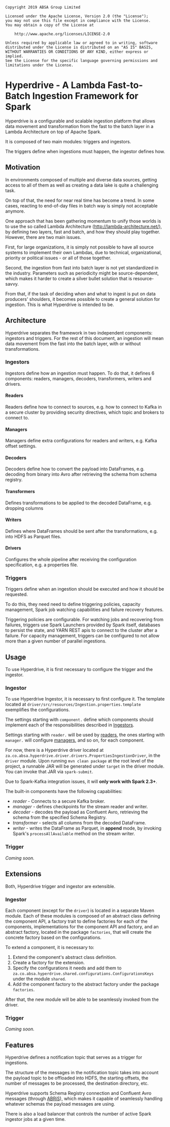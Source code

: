     Copyright 2019 ABSA Group Limited
    
    Licensed under the Apache License, Version 2.0 (the "License");
    you may not use this file except in compliance with the License.
    You may obtain a copy of the License at
    
        http://www.apache.org/licenses/LICENSE-2.0
    
    Unless required by applicable law or agreed to in writing, software
    distributed under the License is distributed on an "AS IS" BASIS,
    WITHOUT WARRANTIES OR CONDITIONS OF ANY KIND, either express or implied.
    See the License for the specific language governing permissions and
    limitations under the License.

# Hyperdrive - A Lambda Fast-to-Batch Ingestion Framework for Spark
Hyperdrive is a configurable and scalable ingestion platform that allows data movement and transformation from the fast to the batch layer in a Lambda Architecture on top of Apache Spark.

It is composed of two main modules: triggers and ingestors.

The triggers define when ingestions must happen, the ingestor defines how.


## Motivation
In environments composed of multiple and diverse data sources, getting access to all of them as well as creating a data lake is quite a challenging task.

On top of that, the need for near real time has become a trend. In some cases, reacting to end-of-day files in batch way is simply not acceptable anymore. 

One approach that has been gathering momentum to unify those worlds is to use the so called Lambda Architecture (http://lambda-architecture.net/), by defining two layers, fast and batch, and how they should play together. However, there are two main issues. 

First, for large organizations, it is simply not possible to have all source systems to implement their own Lambdas, due to technical, organizational, priority or political issues - or all of those together.

Second, the ingestion from fast into batch layer is not yet standardized in the industry. Parameters such as periodicity might be source-dependent, which makes it harder to create a silver bullet solution that is resource-savvy.

From that, if the task of deciding when and what to ingest is put on data producers' shoulders, it becomes possible to create a general solution for ingestion. This is what Hyperdrive is intended to be.

## Architecture
Hyperdrive separates the framework in two independent components: ingestors and triggers. For the rest of this document, an ingestion will mean data movement from the fast into the batch layer, with or without transformations.

### Ingestors

Ingestors define how an ingestion must happen. To do that, it defines 6 components: readers, managers, decoders, transformers, writers and drivers.

#### Readers
Readers define how to connect to sources, e.g. how to connect to Kafka in a secure cluster by providing security directives, which topic and brokers to connect to.

#### Managers
Managers define extra configurations for readers and writers, e.g. Kafka offset settings.

#### Decoders
Decoders define how to convert the payload into DataFrames, e.g. decoding from binary into Avro after retrieving the schema from schema registry. 

#### Transformers
Defines transformations to be applied to the decoded DataFrame, e.g. dropping columns

#### Writers
Defines where DataFrames should be sent after the transformations, e.g. into HDFS as Parquet files.

#### Drivers
Configures the whole pipeline after receiving the configuration specification, e.g. a properties file.


### Triggers
Triggers define when an ingestion should be executed and how it should be requested.

To do this, they need need to define triggering policies, capacity management, Spark job watching capabilities and failure recovery features.

Triggering policies are configurable. For watching jobs and recovering from failures, triggers use Spark Launchers provided by Spark itself, databases to persist the state, and YARN REST apis to connect to the cluster after a failure. For capacity management, triggers can be configured to not allow more than a given number of parallel ingestions.


## Usage
To use Hyperdrive, it is first necessary to configure the trigger and the ingestor.

### Ingestor
To use Hyperdrive Ingestor, it is necessary to first configure it. The template located at ```driver/src/resources/Ingestion.properties.template``` exemplifies the configurations.

The settings starting with ```component.``` define which components should implement each of the responsibilities described in [Ingestors](#ingestors).

Settings starting with ```reader.``` will be used by [readers](#readers), the ones starting with ```manager.``` will configure [managers](#managers), and so on, for each component. 

For now, there is a Hyperdrive driver located at ```za.co.absa.hyperdrive.driver.drivers.PropertiesIngestionDriver```, in the ```driver``` module. Upon running ```mvn clean package``` at the root level of the project, a runnable JAR will be generated under ```target``` in the driver module. You can invoke that JAR via ```spark-submit```.

Due to Spark-Kafka integration issues, it will **only work with Spark 2.3+**.

The built-in components have the following capabilities:

- *reader* - Connects to a secure Kafka broker.
- *manager* - defines checkpoints for the stream reader and writer.
- *decoder* - decodes the payload as Confluent Avro, retrieving the schema from the specified Schema Registry.
- *transformer* - selects all columns from the decoded DataFrame.
- *writer* - writes the DataFrame as Parquet, in **append** mode, by invoking Spark's ```processAllAvailable``` method on the stream writer.

### Trigger
*Coming soon.*

## Extensions
Both, Hyperdrive trigger and ingestor are extensible.

### Ingestor
Each component (except for the ```driver```) is located in a separate Maven module. Each of these modules is composed of an abstract class defining the component API, a factory trait to define factories for each of the components, implementations for the component API and factory, and an abstract factory, located in the package ```factories```, that will create the concrete factory based on the configurations.

To extend a component, it is necessary to:

1. Extend the component's abstract class definition.
2. Create a factory for the extension.
3. Specify the configurations it needs and add them to ```za.co.absa.hyperdrive.shared.configurations.ConfigurationsKeys``` under the module ```shared```.
4. Add the component factory to the abstract factory under the package ```factories```.

After that, the new module will be able to be seamlessly invoked from the driver.

### Trigger
*Coming soon.*

## Features

Hyperdrive defines a notification topic that serves as a trigger for ingestions.

The structure of the messages in the notification topic takes into account the payload topic to be offloaded into HDFS, the starting offsets, the number of messages to be processed, the destination directory, etc. 

Hyperdrive supports Schema Registry connection and Confluent Avro messages (through [ABRiS](https://github.com/AbsaOSS/ABRiS)), which makes it capable of seamlessly handling whatever schemas the payload messages are using.

There is also a load balancer that controls the number of active Spark ingestor jobs at a given time.
